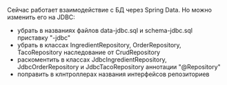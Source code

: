 Сейчас работает взаимодействие с БД через Spring Data.
Но можно изменить его на JDBC:
- убрать в названиях файлов data-jdbc.sql и schema-jdbc.sql приставку "-jdbc"
- убрать в классах IngredientRepository, OrderRepository, TacoRepository наследование от CrudRepository
- раскоментить в классах JdbcIngredientRepository, JdbcOrderRepository и JdbcTacoRepository аннотации "@Repository"
- поправить в клнтроллерах названия интерфейсов репозиториев